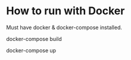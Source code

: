 # How to run with Docker
Must have docker & docker-compose installed.

docker-compose build

docker-compose up

